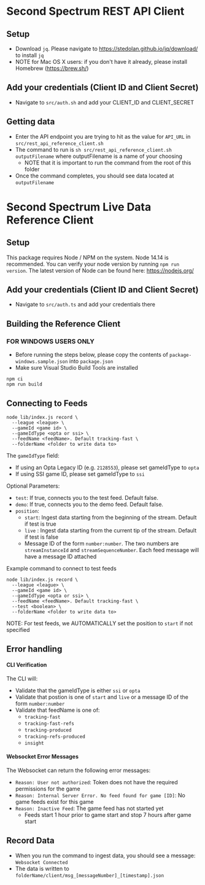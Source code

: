 # Second Spectrum REST API Client

## Setup

- Download `jq`. Please navigate to https://stedolan.github.io/jq/download/ to install `jq`
- NOTE for Mac OS X users: if you don't have it already, please install Homebrew (https://brew.sh/)

## Add your credentials (Client ID and Client Secret)

- Navigate to `src/auth.sh` and add your CLIENT_ID and CLIENT_SECRET

## Getting data

- Enter the API endpoint you are trying to hit as the value for `API_URL` in `src/rest_api_reference_client.sh`
- The command to run is `sh src/rest_api_reference_client.sh outputFilename` where outputFilename is a name of your choosing
  - NOTE that it is important to run the command from the root of this folder
- Once the command completes, you should see data located at `outputFilename`

# Second Spectrum Live Data Reference Client

## Setup

This package requires Node / NPM on the system. Node 14.14 is recommended. You can verify your node version by running `npm run version`. The latest version of Node can be found here: https://nodejs.org/

## Add your credentials (Client ID and Client Secret)

- Navigate to `src/auth.ts` and add your credentials there

## Building the Reference Client

### FOR WINDOWS USERS ONLY

- Before running the steps below, please copy the contents of `package-windows.sample.json` into `package.json`
- Make sure Visual Studio Build Tools are installed

```
npm ci
npm run build
```

## Connecting to Feeds

```
node lib/index.js record \
  --league <league> \
  --gameId <game id> \
  --gameIdType <opta or ssi> \
  --feedName <feedName>. Default tracking-fast \
  --folderName <folder to write data to>
```

The `gameIdType` field:

- If using an Opta Legacy ID (e.g. `2128553`), please set gameIdType to `opta`
- If using SSI game ID, please set gameIdType to `ssi`

Optional Parameters:

- `test`: If true, connects you to the test feed. Default false.
- `demo`: If true, connects you to the demo feed. Default false.
- `position`:
  - `start`: Ingest data starting from the beginning of the stream. Default if test is true
  - `live` : Ingest data starting from the current tip of the stream. Default if test is false
  - Message ID of the form `number:number`. The two numbers are `streamInstanceId` and `streamSequenceNumber`. Each feed message will have a message ID attached

Example command to connect to test feeds

```
node lib/index.js record \
  --league <league> \
  --gameId <game id> \
  --gameIdType <opta or ssi> \
  --feedName <feedName>. Default tracking-fast \
  --test <boolean> \
  --folderName <folder to write data to>
```

NOTE: For test feeds, we AUTOMATICALLY set the position to `start` if not specified

## Error handling

#### CLI Verification

The CLI will:

- Validate that the gameIdType is either `ssi` or `opta`
- Validate that postion is one of `start` and `live` or a message ID of the form `number:number`
- Validate that feedName is one of:
  - `tracking-fast`
  - `tracking-fast-refs`
  - `tracking-produced`
  - `tracking-refs-produced`
  - `insight`

#### Websocket Error Messages

The Websocket can return the following error messages:

- `Reason: User not authorized`: Token does not have the required permissions for the game
- `Reason: Internal Server Error. No feed found for game [ID]`: No game feeds exist for this game
- `Reason: Inactive Feed`: The game feed has not started yet
  - Feeds start 1 hour prior to game start and stop 7 hours after game start

## Record Data

- When you run the command to ingest data, you should see a message: `Websocket Connected`
- The data is written to `folderName/client/msg_[messageNumber]_[timestamp].json`
